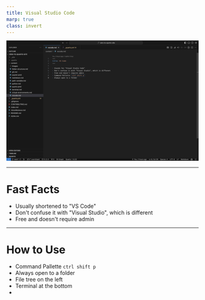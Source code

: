 ```yaml
---
title: Visual Studio Code
marp: true
class: invert
---
```


![](./images/vscode.png)

---

# Fast Facts

- Usually shortened to "VS Code"
- Don't confuse it with "Visual Studio", which is different
- Free and doesn't require admin

---

# How to Use

- Command Pallette `ctrl shift p`
- Always open to a folder
- File tree on the left
- Terminal at the bottom
- 

